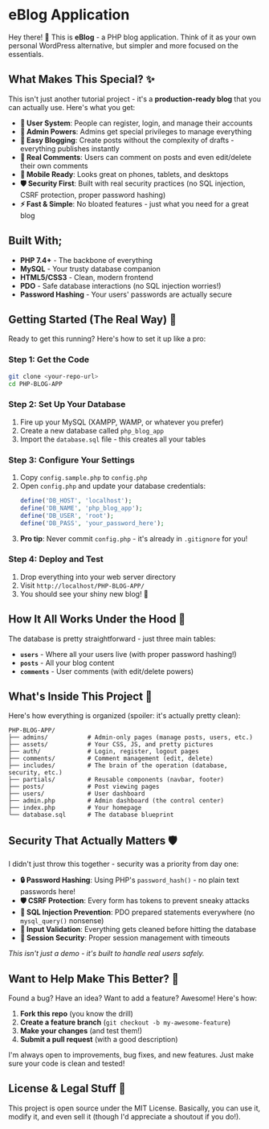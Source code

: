 # eBlog Application

Hey there! 👋 This is **eBlog** - a PHP blog application. Think of it as your own personal WordPress alternative, but simpler and more focused on the essentials.

## What Makes This Special? ✨

This isn't just another tutorial project - it's a **production-ready blog** that you can actually use. Here's what you get:

- **🔐 User System**: People can register, login, and manage their accounts
- **👑 Admin Powers**: Admins get special privileges to manage everything
- **📝 Easy Blogging**: Create posts without the complexity of drafts - everything publishes instantly
- **💬 Real Comments**: Users can comment on posts and even edit/delete their own comments
- **📱 Mobile Ready**: Looks great on phones, tablets, and desktops
- **🛡️ Security First**: Built with real security practices (no SQL injection, CSRF protection, proper password hashing)
- **⚡ Fast & Simple**: No bloated features - just what you need for a great blog

## Built With;

- **PHP 7.4+** - The backbone of everything
- **MySQL** - Your trusty database companion
- **HTML5/CSS3** - Clean, modern frontend
- **PDO** - Safe database interactions (no SQL injection worries!)
- **Password Hashing** - Your users' passwords are actually secure

## Getting Started (The Real Way) 🚀

Ready to get this running? Here's how to set it up like a pro:

### Step 1: Get the Code

```bash
git clone <your-repo-url>
cd PHP-BLOG-APP
```

### Step 2: Set Up Your Database

1. Fire up your MySQL (XAMPP, WAMP, or whatever you prefer)
2. Create a new database called `php_blog_app`
3. Import the `database.sql` file - this creates all your tables

### Step 3: Configure Your Settings

1. Copy `config.sample.php` to `config.php`
2. Open `config.php` and update your database credentials:
   ```php
   define('DB_HOST', 'localhost');
   define('DB_NAME', 'php_blog_app');
   define('DB_USER', 'root');
   define('DB_PASS', 'your_password_here');
   ```
3. **Pro tip**: Never commit `config.php` - it's already in `.gitignore` for you!

### Step 4: Deploy and Test

1. Drop everything into your web server directory
2. Visit `http://localhost/PHP-BLOG-APP/`
3. You should see your shiny new blog! 🎉

## How It All Works Under the Hood 🔧

The database is pretty straightforward - just three main tables:

- **`users`** - Where all your users live (with proper password hashing!)
- **`posts`** - All your blog content
- **`comments`** - User comments (with edit/delete powers)

## What's Inside This Project 📁

Here's how everything is organized (spoiler: it's actually pretty clean):

```
PHP-BLOG-APP/
├── admins/           # Admin-only pages (manage posts, users, etc.)
├── assets/           # Your CSS, JS, and pretty pictures
├── auth/             # Login, register, logout pages
├── comments/         # Comment management (edit, delete)
├── includes/         # The brain of the operation (database, security, etc.)
├── partials/         # Reusable components (navbar, footer)
├── posts/            # Post viewing pages
├── users/            # User dashboard
├── admin.php         # Admin dashboard (the control center)
├── index.php         # Your homepage
└── database.sql      # The database blueprint
```

## Security That Actually Matters 🛡️

I didn't just throw this together - security was a priority from day one:

- **🔒 Password Hashing**: Using PHP's `password_hash()` - no plain text passwords here!
- **🛡️ CSRF Protection**: Every form has tokens to prevent sneaky attacks
- **💉 SQL Injection Prevention**: PDO prepared statements everywhere (no `mysql_query()` nonsense)
- **🧹 Input Validation**: Everything gets cleaned before hitting the database
- **🔐 Session Security**: Proper session management with timeouts

_This isn't just a demo - it's built to handle real users safely._

## Want to Help Make This Better? 🤝

Found a bug? Have an idea? Want to add a feature? Awesome! Here's how:

1. **Fork this repo** (you know the drill)
2. **Create a feature branch** (`git checkout -b my-awesome-feature`)
3. **Make your changes** (and test them!)
4. **Submit a pull request** (with a good description)

I'm always open to improvements, bug fixes, and new features. Just make sure your code is clean and tested!

## License & Legal Stuff 📄

This project is open source under the MIT License. Basically, you can use it, modify it, and even sell it (though I'd appreciate a shoutout if you do!).
